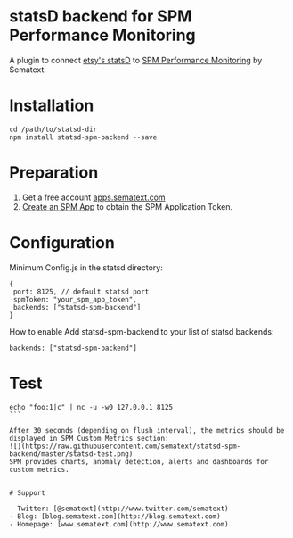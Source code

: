 # statsD backend for SPM Performance Monitoring

A plugin to connect [etsy's statsD](https://github.com/etsy/statsd) to [SPM Performance Monitoring](http://sematext.com/spm/) by Sematext. 

# Installation

```
cd /path/to/statsd-dir
npm install statsd-spm-backend --save
```

# Preparation

1. Get a free account [apps.sematext.com](https://apps.sematext.com/users-web/register.do)  
2. [Create an SPM App](https://apps.sematext.com/spm-reports/registerApplication.do) to obtain the SPM Application Token.

# Configuration
Minimum Config.js in the statsd directory: 
```
{
 port: 8125, // default statsd port
 spmToken: "your_spm_app_token", 
 backends: ["statsd-spm-backend"]
}
```

How to enable
Add statsd-spm-backend to your list of statsd backends:
```
backends: ["statsd-spm-backend"]
```

# Test

````
echo "foo:1|c" | nc -u -w0 127.0.0.1 8125
```

After 30 seconds (depending on flush interval), the metrics should be displayed in SPM Custom Metrics section: 
![](https://raw.githubusercontent.com/sematext/statsd-spm-backend/master/statsd-test.png)
SPM provides charts, anomaly detection, alerts and dashboards for custom metrics. 


# Support 

- Twitter: [@sematext](http://www.twitter.com/sematext)
- Blog: [blog.sematext.com](http://blog.sematext.com)
- Homepage: [www.sematext.com](http://www.sematext.com)

